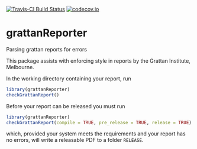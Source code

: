 [![Travis-CI Build Status](https://travis-ci.org/HughParsonage/grattanReporter.svg?branch=master)](https://travis-ci.org/HughParsonage/grattanReporter)
[![codecov.io](https://codecov.io/github/HughParsonage/grattanReporter/coverage.svg?branch=master)](https://codecov.io/github/HughParsonage/grattanReporter?branch=master)

# grattanReporter
Parsing grattan reports for errors

This package assists with enforcing style in reports by the Grattan Institute, Melbourne.

In the working directory containing your report, run

```r
library(grattanReporter)
checkGrattanReport()
```
Before your report can be released you must run

```r
library(grattanReporter)
checkGrattanReport(compile = TRUE, pre_release = TRUE, release = TRUE)
```
which, provided your system meets the requirements and your report has no errors, will write a releasable PDF to a folder `RELEASE`.


